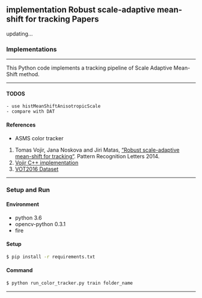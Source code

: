 ## implementation Robust scale-adaptive mean-shift for tracking Papers

updating...

### Implementations

________________

This Python code implements a tracking pipeline of Scale Adaptive Mean-Shift method.
_________________

#### TODOS

    - use histMeanShiftAnisotropicScale
    - compare with DAT
    
#### References

- ASMS color tracker

1. Tomas Vojir, Jana Noskova and Jiri Matas, [“Robust scale-adaptive mean-shift for tracking“](http://101.96.10.63/cmp.felk.cvut.cz/~vojirtom/publications/scia2013.pdf). 
    Pattern Recognition Letters 2014.
2. [Vojir C++ implementation](https://github.com/vojirt/asms)
3. [VOT2016 Dataset](http://data.votchallenge.net/vot2016/vot2016.zip)

---

### Setup and Run

#### Environment
- python 3.6
- opencv-python 0.3.1
- fire

#### Setup

```bash
$ pip install -r requirements.txt
```
    
#### Command

```bash
$ python run_color_tracker.py train folder_name
```

---



